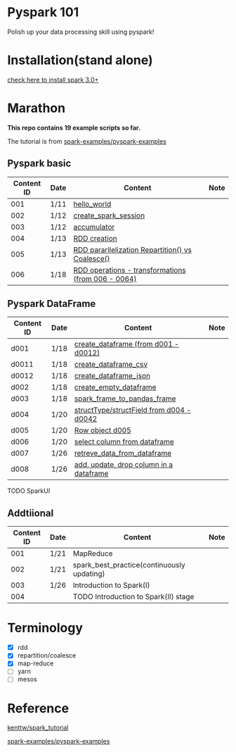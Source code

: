 # Pyspark 101

Polish up your data processing skill using pyspark!

# Installation(stand alone)

[check here to install spark 3.0+](https://github.com/YLTsai0609/DataScience_Note/blob/master/spark.md)

# Marathon

**This repo contains 19 example scripts so far.**

The tutorial is from [spark-examples/pyspark-examples](https://github.com/spark-examples/pyspark-examples)

## Pyspark basic

| Content ID   |Date| Content | Note |
|--------------|----|---------|------|
| 001          |1/11|[hello_world](001_hello_world.py)  | |
| 002          |1/12|[create_spark_session](002_create_spark_session.py)  | |
| 003          |1/12|[accumulator](003_accumulator.py)  ||
| 004          |1/13|[RDD creation](004_rdd_creation.py)  ||
| 005          |1/13|[RDD pararllelization Repartition() vs Coalesce()](005_rdd_repartition_coalesce.py)  ||
| 006          |1/18|[RDD operations - transformations (from 006 - 0064)](006_rdd_transformation.py)  ||

## Pyspark DataFrame

| Content ID |Date| Content | Note |
|------------|----|---------|------|
| d001 |1/18| [create_dataframe (from d001 - d0012)](d001_create_dataframe.py)  |  |
| d0011 |1/18| [create_dataframe_csv](d0011_create_dataframe_csv.py)  |  |
| d0012 |1/18| [create_dataframe_json](d0012_create_dataframe_json.py)  |  |
| d002 |1/18| [create_empty_dataframe](d002_create_empty_dataframe.py)  |  |
| d003 |1/18| [spark_frame_to_pandas_frame](d003_pyspark_dataframe_to_pandas.py)  |  |
| d004 |1/20| [structType/structField from d004 - d0042](d004_structtype.py)  |  |
| d005 |1/20| [Row object d005](d005_row.py)  |  |
| d006 |1/20| [select column from dataframe](d006_select_column.py)  |  |
| d007 |1/26| [retreve_data_from_dataframe](d007_retrieve_from_dataframe.py)  |  |
| d008 |1/26| [add, update, drop column in a dataframe](d008_add_update_column.py)  |  |

TODO SparkUI

## Addtiional

| Content ID |Date| Content | Note |
|------------|----|---------|------|
| 001 |1/21| MapReduce  |  |
| 002 |1/21| spark_best_practice(continuously updating)  |  |
| 003 |1/26| Introduction to Spark(I) |  |
| 004 || TODO Introduction to Spark(II) stage |  |

# Terminology

* [x] rdd
* [x] repartition/coalesce
* [x] map-reduce
* [ ] yarn
* [ ] mesos

# Reference

[kenttw/spark_tutorial](https://github.com/kenttw/spark_tutorial)

[spark-examples/pyspark-examples](https://github.com/spark-examples/pyspark-examples)
